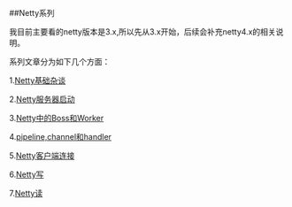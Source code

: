 ##Netty系列

我目前主要看的netty版本是3.x,所以先从3.x开始，后续会补充netty4.x的相关说明。

系列文章分为如下几个方面：

1.[Netty基础杂谈](./nettyBase.md)

2.[Netty服务器启动](./nettyBind.md)

3.[Netty中的Boss和Worker](./bossAndWorker.md)

4.[pipeline,channel和handler](./channelHandler.md)

5.[Netty客户端连接](./nettyConnection.md)

6.[Netty写](./nettyWrite.md)

7.[Netty读](./nettyRead.md)

